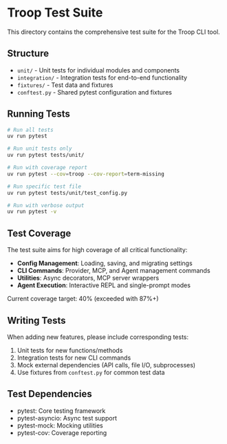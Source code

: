 # Troop Test Suite

This directory contains the comprehensive test suite for the Troop CLI tool.

## Structure

- `unit/` - Unit tests for individual modules and components
- `integration/` - Integration tests for end-to-end functionality
- `fixtures/` - Test data and fixtures
- `conftest.py` - Shared pytest configuration and fixtures

## Running Tests

```bash
# Run all tests
uv run pytest

# Run unit tests only
uv run pytest tests/unit/

# Run with coverage report
uv run pytest --cov=troop --cov-report=term-missing

# Run specific test file
uv run pytest tests/unit/test_config.py

# Run with verbose output
uv run pytest -v
```

## Test Coverage

The test suite aims for high coverage of all critical functionality:

- **Config Management**: Loading, saving, and migrating settings
- **CLI Commands**: Provider, MCP, and Agent management commands
- **Utilities**: Async decorators, MCP server wrappers
- **Agent Execution**: Interactive REPL and single-prompt modes

Current coverage target: 40% (exceeded with 87%+)

## Writing Tests

When adding new features, please include corresponding tests:

1. Unit tests for new functions/methods
2. Integration tests for new CLI commands
3. Mock external dependencies (API calls, file I/O, subprocesses)
4. Use fixtures from `conftest.py` for common test data

## Test Dependencies

- pytest: Core testing framework
- pytest-asyncio: Async test support
- pytest-mock: Mocking utilities
- pytest-cov: Coverage reporting
